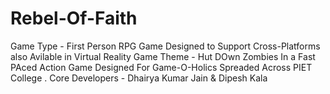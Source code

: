 # Rebel-Of-Faith 
Game Type -  First Person RPG Game Designed to Support Cross-Platforms also Avilable in Virtual Reality
Game Theme - Hut DOwn Zombies In a Fast PAced Action Game Designed For Game-O-Holics Spreaded Across PIET College .
Core Developers - Dhairya Kumar Jain & Dipesh Kala 
